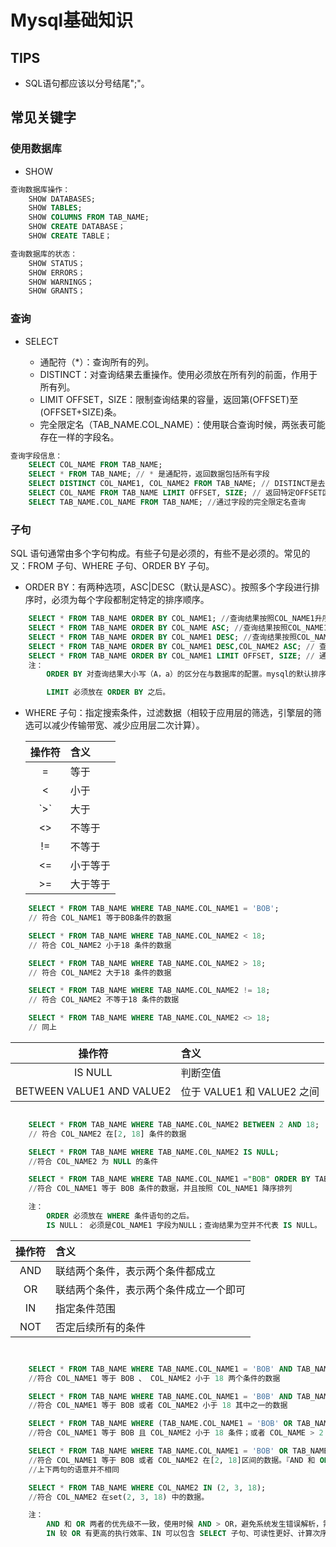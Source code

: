 # Mysql基础知识

## TIPS

+ SQL语句都应该以分号结尾";"。
## 常见关键字

### 使用数据库
+ SHOW

```SQL
查询数据库操作：
    SHOW DATABASES;
    SHOW TABLES;
    SHOW COLUMNS FROM TAB_NAME;
    SHOW CREATE DATABASE；
    SHOW CREATE TABLE；

查询数据库的状态：
    SHOW STATUS；
    SHOW ERRORS；
    SHOW WARNINGS；
    SHOW GRANTS；
```
### 查询

+ SELECT

    - 通配符（*）：查询所有的列。
    - DISTINCT：对查询结果去重操作。使用必须放在所有列的前面，作用于所有列。
    - LIMIT OFFSET，SIZE：限制查询结果的容量，返回第(OFFSET)至(OFFSET+SIZE)条。
    - 完全限定名（TAB_NAME.COL_NAME）：使用联合查询时候，两张表可能存在一样的字段名。
```SQL
查询字段信息：
    SELECT COL_NAME FROM TAB_NAME;
    SELECT * FROM TAB_NAME; // * 是通配符，返回数据包括所有字段
    SELECT DISTINCT COL_NAME1, COL_NAME2 FROM TAB_NAME; // DISTINCT是去重操作(作用域必须是所有查询列)
    SELECT COL_NAME FROM TAB_NAME LIMIT OFFSET, SIZE; // 返回特定OFFSET区间内的数据
    SELECT TAB_NAME.COL_NAME FROM TAB_NAME; //通过字段的完全限定名查询


```
### 子句
SQL 语句通常由多个字句构成。有些子句是必须的，有些不是必须的。常见的又：FROM 子句、WHERE 子句、ORDER BY 子句。

+ ORDER BY：有两种选项，ASC|DESC（默认是ASC）。按照多个字段进行排序时，必须为每个字段都制定特定的排序顺序。

```SQL
    SELECT * FROM TAB_NAME ORDER BY COL_NAME1; //查询结果按照COL_NAME1升序进行排列（缺省即默认情况，ASC排列）。
    SELECT * FROM TAB_NAME ORDER BY COL_NAME ASC; //查询结果按照COL_NAME1升序进行排列。
    SELECT * FROM TAB_NAME ORDER BY COL_NAME1 DESC; //查询结果按照COL_NAME1 降序排列。
    SELECT * FROM TAB_NAME ORDER BY COL_NAME1 DESC,COL_NAME2 ASC; // 查询结果先按照COL_NAME1 进行降序排列，然后通过COL_NAME2 进行升序排列。
    SELECT * FROM TAB_NAME ORDER BY COL_NAME1 LIMIT OFFSET, SIZE; // 通过LIMIT 对查询结果进行限制的时候，必需将 LIMIT 放在 ORDER BY 之后。
    注：
        ORDER BY 对查询结果大小写（A，a）的区分在与数据库的配置。mysql的默认排序方式：字典排序顺序，不能实现区分。

        LIMIT 必须放在 ORDER BY 之后。
```

+ WHERE 子句：指定搜索条件，过滤数据（相较于应用层的筛选，引擎层的筛选可以减少传输带宽、减少应用层二次计算）。


    |操作符|含义|
    |:-:|:-|
    |=|等于|
    |<|小于|
    |\`>`|大于|
    |<>|不等于|
    |!=|不等于|
    |<=|小于等于|
    |>=|大于等于|

```SQL
    SELECT * FROM TAB_NAME WHERE TAB_NAME.COL_NAME1 = 'BOB'; 
    // 符合 COL_NAME1 等于BOB条件的数据

    SELECT * FROM TAB_NAME WHERE TAB_NAME.COL_NAME2 < 18; 
    // 符合 COL_NAME2 小于18 条件的数据

    SELECT * FROM TAB_NAME WHERE TAB_NAME.COL_NAME2 > 18; 
    // 符合 COL_NAME2 大于18 条件的数据

    SELECT * FROM TAB_NAME WHERE TAB_NAME.COL_NAME2 != 18; 
    // 符合 COL_NAME2 不等于18 条件的数据

    SELECT * FROM TAB_NAME WHERE TAB_NAME.COL_NAME2 <> 18; 
    // 同上
```

|操作符|含义|
|:-:|:-|
|IS NULL|判断空值|
|BETWEEN VALUE1 AND VALUE2|位于 VALUE1 和 VALUE2 之间|


```SQL

    SELECT * FROM TAB_NAME WHERE TAB_NAME.C0L_NAME2 BETWEEN 2 AND 18; 
    // 符合 COL_NAME2 在[2, 18] 条件的数据

    SELECT * FROM TAB_NAME WHERE TAB_NAME.C0L_NAME2 IS NULL; 
    //符合 COL_NAME2 为 NULL 的条件

    SELECT * FROM TAB_NAME WHERE TAB_NAME.COL_NAME1 ="BOB" ORDER BY TAB_NAME.COL_NAME1 DESC; 
    //符合 COL_NAME1 等于 BOB 条件的数据，并且按照 COL_NAME1 降序排列

    注：
        ORDER 必须放在 WHERE 条件语句的之后。
        IS NULL： 必须是COL_NAME1 字段为NULL；查询结果为空并不代表 IS NULL。
```

|操作符|含义|
|:-:|:-|
|AND|联结两个条件，表示两个条件都成立|
|OR|联结两个条件，表示两个条件成立一个即可|
|IN|指定条件范围|
|NOT|否定后续所有的条件|

```SQL


    SELECT * FROM TAB_NAME WHERE TAB_NAME.COL_NAME1 = 'BOB' AND TAB_NAME.COL_NAME2 < 18;
    //符合 COL_NAME1 等于 BOB 、 COL_NAME2 小于 18 两个条件的数据

    SELECT * FROM TAB_NAME WHERE TAB_NAME.COL_NAME1 = 'B0B' AND TAB_NAME.COL_NAME2 < 18;
    //符合 COL_NAME1 等于 BOB 或者 COL_NAME2 小于 18 其中之一的数据

    SELECT * FROM TAB_NAME WHERE (TAB_NAME.COL_NAME1 = 'BOB' OR TAB_NAME.COL_NAME2 < 18) AND TAB_NAME.COL_NAME2 > 2;
    //符合 COL_NAME1 等于 BOB 且 COL_NAME2 小于 18 条件；或者 COL_NAME > 2 条件，满足之一即可。

    SELECT * FROM TAB_NAME WHERE TAB_NAME.COL_NAME1 = 'BOB' OR TAB_NAME.COL_NAME2 < 18 AND TAB_NAME.COL_NAME2 > 2;
    //符合 COL_NAME1 等于 BOB 或者 COL_NAME2 在[2, 18]区间的数据。『AND 和 OR 两者有不同的优先级』
    //上下两句的语意并不相同

    SELECT * FROM TAB_NAME WHERE COL_NAME2 IN (2, 3, 18);
    //符合 COL_NAME2 在set(2, 3, 18) 中的数据。

    注：
        AND 和 OR 两者的优先级不一致，使用时候 AND > OR，避免系统发生错误解析，需要添加括号。
        IN 较 OR 有更高的执行效率、IN 可以包含 SELECT 子句、可读性更好、计算次序更好管理。

```

